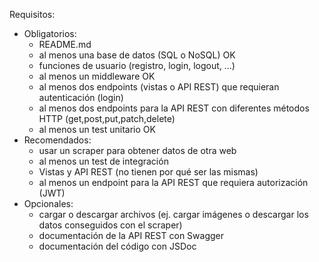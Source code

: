 Requisitos:

- Obligatorios:
    - README.md
    - al menos una base de datos (SQL o NoSQL) OK
    - funciones de usuario (registro, login, logout, ...)
    - al menos un middleware OK
    - al menos dos endpoints (vistas o API REST) que requieran autenticación (login)
    - al menos dos endpoints para la API REST con diferentes métodos HTTP (get,post,put,patch,delete)
    - al menos un test unitario OK
- Recomendados:
    - usar un scraper para obtener datos de otra web
    - al menos un test de integración
    - Vistas y API REST (no tienen por qué ser las mismas)
    - al menos un endpoint para la API REST que requiera autorización (JWT)
- Opcionales:
    - cargar o descargar archivos (ej. cargar imágenes o descargar los datos conseguidos con el scraper)
    - documentación de la API REST con Swagger
    - documentación del código con JSDoc